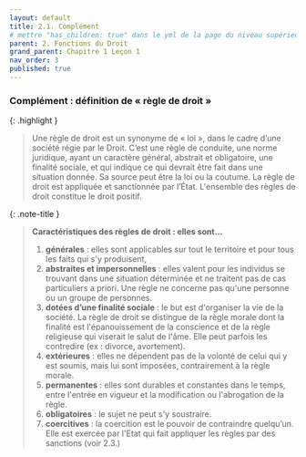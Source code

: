 ```yaml
---
layout: default
title: 2.1. Complément
# mettre "has_children: true" dans le yml de la page du niveau supérieur
parent: 2. Fonctions du Droit
grand_parent: Chapitre 1 Leçon 1
nav_order: 3
published: true
---
```

### Complément : définition de « règle de droit »

{: .highlight }
> Une règle de droit est un synonyme de « loi », dans le cadre d’une société régie par le Droit. C’est une règle de conduite, une norme juridique, ayant un caractère général, abstrait et obligatoire, une finalité sociale, et qui indique ce qui devrait être fait dans une situation donnée. Sa source peut être la loi ou la coutume. La règle de droit est appliquée et sanctionnée par l’État. L'ensemble des règles de droit constitue le droit positif.

{: .note-title }
> **Caractéristiques des règles de droit : elles sont…**
>
>1. **générales** : elles sont applicables sur tout le territoire et pour tous les faits qui s'y produisent,
>2. **abstraites et impersonnelles** : elles valent pour les individus se trouvant dans une situation déterminée et ne traitent pas de cas particuliers a priori. Une règle ne concerne pas qu'une personne ou un groupe de personnes.
>3. **dotées d’une finalité sociale** : le but est d'organiser la vie de la société. La règle de droit se distingue de la règle morale dont la finalité est l'épanouissement de la conscience et de la règle religieuse qui viserait le salut de l'âme. Elle peut parfois les contredire (ex : divorce, avortement).
>4. **extérieures** : elles ne dépendent pas de la volonté de celui qui y est soumis, mais lui sont imposées, contrairement à la règle morale.
>5. **permanentes** : elles sont durables et constantes dans le temps, entre l'entrée en vigueur et la modification ou l'abrogation de la règle.
>6. **obligatoires** : le sujet ne peut s'y soustraire.
>7. **coercitives** : la coercition est le pouvoir de contraindre quelqu’un. Elle est exercée par l'Etat qui fait appliquer les règles par des sanctions (voir 2.3.)